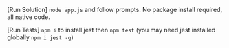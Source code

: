 [Run Solution]
`node app.js` and follow prompts. No package install required, all native code.

[Run Tests]
`npm i` to install jest then `npm test` (you may need jest installed globally `npm i jest -g`)
